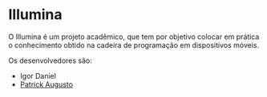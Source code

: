 # Illumina

O Illumina é um projeto acadêmico, que tem por objetivo colocar em prática o conhecimento obtido na cadeira de programação em dispositivos móveis.

Os desenvolvedores são:
<ul>
<li>Igor Daniel</li>
<li><a href="https://github.com/patrickaugusto"> Patrick Augusto </li>
</ul>
